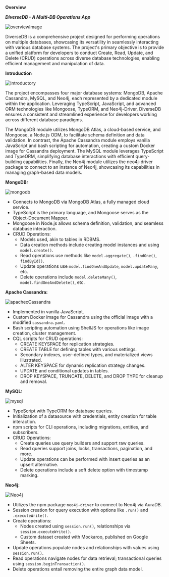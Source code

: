 **Overview**

***DiverseDB - A Multi-DB Operations App***

 ![overviewImage](https://github.com/anirudh-nayak-172k/DiverseDB--A-Multi-DB-Operations-App/assets/123434846/a1164f2a-da58-47eb-929e-3cc4dbc5da2d)

DiverseDB is a comprehensive project designed for performing operations on multiple databases, showcasing its versatility in seamlessly interacting with various database systems. The project's primary objective is to provide a unified platform for developers to conduct Create, Read, Update, and Delete (CRUD) operations across diverse database technologies, enabling efficient management and manipulation of data.

**Introduction**

![introductory](https://github.com/anirudh-nayak-172k/DiverseDB--A-Multi-DB-Operations-App/assets/123434846/d945f906-4cf4-4fc9-8167-a901e5c1a58b)

The project encompasses four major database systems: MongoDB, Apache Cassandra, MySQL, and Neo4j, each represented by a dedicated module within the application. Leveraging TypeScript, JavaScript, and advanced ORM technologies like Mongoose, TypeORM, and Neo4j-Driver, DiverseDB ensures a consistent and streamlined experience for developers working across different database paradigms.

The MongoDB module utilizes MongoDB Atlas, a cloud-based service, and Mongoose, a Node.js ODM, to facilitate schema definition and data validation. In contrast, the Apache Cassandra module employs vanilla JavaScript and bash scripting for automation, creating a custom Docker image for Cassandra deployment. The MySQL module leverages TypeScript and TypeORM, simplifying database interactions with efficient query-building capabilities. Finally, the Neo4j module utilizes the neo4j-driver package to connect to an instance of Neo4j, showcasing its capabilities in managing graph-based data models.


**MongoDB:**

![mongodb](https://github.com/anirudh-nayak-172k/DiverseDB--A-Multi-DB-Operations-App/assets/123434846/56e8ee5d-99ac-4330-9a14-285b0a5cddaa)

- Connects to MongoDB via MongoDB Atlas, a fully managed cloud service.
- TypeScript is the primary language, and Mongoose serves as the Object-Document Mapper.
- Mongoose in Node.js allows schema definition, validation, and seamless database interaction.
- CRUD Operations:
  - Models used, akin to tables in RDBMS.
  - Data creation methods include creating model instances and using `model.create()`.
  - Read operations use methods like `model.aggregate()`, `.findOne()`, `findById()`.
  - Update operations use `model.findOneAndUpdate`, `model.updateMany`, etc.
  - Delete operations include `model.deleteMany()`, `model.findOneAndDelete()`, etc.

**Apache Cassandra:**

 ![apachecCassandra](https://github.com/anirudh-nayak-172k/DiverseDB--A-Multi-DB-Operations-App/assets/123434846/e51839dd-d30f-4457-88ba-ce1953898980)

- Implemented in vanilla JavaScript.
- Custom Docker image for Cassandra using the official image with a modified `cassandra.yaml`.
- Bash scripting automation using ShellJS for operations like image creation, cluster management.
- CQL scripts for CRUD operations:
  - CREATE KEYSPACE for replication strategies.
  - CREATE TABLE for defining tables with various settings.
  - Secondary indexes, user-defined types, and materialized views illustrated.
  - ALTER KEYSPACE for dynamic replication strategy changes.
  - UPDATE and conditional updates in tables.
  - DROP KEYSPACE, TRUNCATE, DELETE, and DROP TYPE for cleanup and removal.

**MySQL:**

 ![mysql](https://github.com/anirudh-nayak-172k/DiverseDB--A-Multi-DB-Operations-App/assets/123434846/a2e2f57e-db62-4003-9fd0-c43abdcd7362)

- TypeScript with TypeORM for database queries.
- Initialization of a datasource with credentials, entity creation for table interaction.
- npm scripts for CLI operations, including migrations, entities, and subscribers.
- CRUD Operations:
  - Create queries use query builders and support raw queries.
  - Read queries support joins, locks, transactions, pagination, and more.
  - Update operations can be performed with insert queries as an upsert alternative.
  - Delete operations include a soft delete option with timestamp marking.

**Neo4j:**

 ![Neo4j](https://github.com/anirudh-nayak-172k/DiverseDB--A-Multi-DB-Operations-App/assets/123434846/a22e14de-7448-450f-98d1-0bd06a9ff9c0)

- Utilizes the npm package `neo4j-driver` to connect to Neo4j via AuraDB.
- Session creation for query execution with options like `.run()` and `.executeWrite()`.
- Create operations:
  - Nodes created using `session.run()`, relationships via `session.executeWrite()`.
  - Custom dataset created with Mockaroo, published on Google Sheets.
- Update operations populate nodes and relationships with values using `session.run()`.
- Read operations navigate nodes for data retrieval; transactional queries using `session.beginTransaction()`.
- Delete operations entail removing the entire graph data model.
